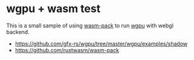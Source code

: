 # wgpu + wasm test

This is a small sample of using [wasm-pack](https://github.com/rustwasm/wasm-pack) to run [wgpu](https://github.com/gfx-rs/wgpu) with webgl backend.

- https://github.com/gfx-rs/wgpu/tree/master/wgpu/examples/shadow
- https://github.com/rustwasm/wasm-pack
